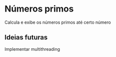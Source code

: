 # Números primos
Calcula e exibe os números primos até certo número

## Ideias futuras
Implementar multithreading